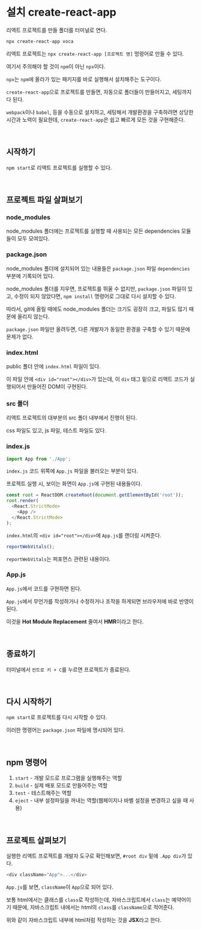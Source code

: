 # 설치 create-react-app

리액트 프로젝트를 만들 폴더를 터미널로 연다.

```bash
npx create-react-app voca
```

리액트 프로젝트는 `npx create-react-app [프로젝트 명]` 멍령어로 만들 수 있다.

여기서 주의해야 할 것이 `npm`이 아닌 `npx`이다.

`npx`는 `npm`에 올라가 있는 패키지를 바로 실행해서 설치해주는 도구이다.

`create-react-app`으로 프로젝트를 만들면, 자동으로 폴더들이 만들어지고, 세팅까지 다 된다.

`webpack`이나 `babel`, 등을 수동으로 설치하고, 세팅해서 개발환경을 구축하려면 상당한 시간과 노력이 필요한데, `create-react-app`은 쉽고 빠르게 모든 것을 구현해준다.

<br />

## 시작하기

`npm start`로 리액트 프로젝트를 실행할 수 있다.

<br />

## 프로젝트 파일 살펴보기

### node_modules

node_modules 폴더에는 프로젝트를 실행할 때 사용되는 모든 dependencies 모듈들이 모두 모여있다.

### package.json

node_modules 폴더에 설치되어 있는 내용들은 `package.json` 파일 `dependencies` 부분에 기록되어 있다.

node_modules 폴더를 지우면, 프로젝트를 뛰울 수 없지만, `package.json` 파일이 있고, 수정이 되지 않았다면, `npm install` 명령어로 그대로 다시 설치할 수 있다.

따라서, git에 올릴 때에도 node_modules 폴더는 크기도 굉장히 크고, 파일도 많기 때문에 올리지 않는다.

`package.json` 파일만 올려두면, 다른 개발자가 동일한 환경을 구축할 수 있기 때문에 문제가 없다.

### index.html

public 폴더 안에 `index.html` 파일이 있다.

이 파일 안에 `<div id="root"></div>`가 있는데, 이 `div` 태그 밑으로 리액트 코드가 실행되어서 만들어진 DOM이 구현된다.

### src 폴더

리액트 프로젝트의 대부분의 src 폴더 내부에서 진행이 된다.

css 파일도 있고, js 파일, 테스트 파일도 있다.

### index.js

```javascript
import App from './App';
```

`index.js` 코드 위쪽에 `App.js` 파일을 불러오는 부분이 있다.

프로젝트 실행 시, 보이는 화면이 `App.js`에 구현된 내용들이다.

```javascript
const root = ReactDOM.createRoot(document.getElementById('root'));
root.render(
  <React.StrictMode>
    <App />
  </React.StrictMode>
);
```

`index.html`의 `<div id="root"></div>`에 `App.js`를 랜더링 시켜준다.

```javascript
reportWebVitals();
```

`reportWebVitals`는 퍼포먼스 관련된 내용이다.

### App.js

`App.js`에서 코드를 구현하면 된다.

`App.js`에서 무언가를 작성하거나 수정하거나 조작을 하게되면 브라우저에 바로 반영이 된다.

이것을 **Hot Module Replacement** 줄여서 **HMR**이라고 한다.

<br />

## 종료하기

터미널에서 `컨트로 키 + C`를 누르면 프로젝트가 종료된다.

<br />

## 다시 시작하기

`npm start`로 프로젝트를 다시 시작할 수 있다.

이러한 명령어는 `package.json` 파일에 명시되어 있다.

<br />

## npm 명령어

1. `start` - 개발 모드로 프로그램을 실행해주는 역할
2. `build` - 실제 배포 모드로 만들어주는 역할
3. `test` - 테스트해주는 역할
4. `eject` - 내부 설정파일을 꺼내는 역할(웹페이지나 바벨 설정을 변경하고 싶을 때 사용)

<br />

## 프로젝트 살펴보기

실행한 리액트 프로젝트를 개발자 도구로 확인해보면, `#root div` 밑에 `.App div`가 있다.

```javascript
<div className="App">...</div>
```

`App.js`를 보면, `className`이 `App`으로 되어 있다.

보통 html에서는 클래스를 `class`로 작성하는데, 자바스크립트에서 `class`는 예약어이기 때문에, 자바스크립트 내에서는 html의 `class`를 `className`으로 적어준다.

위와 같이 자바스크립트 내부에 html처럼 작성하는 것을 **JSX**라고 한다.
